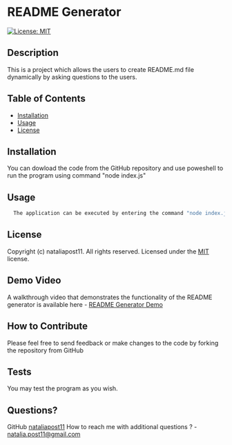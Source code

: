 
  # README Generator  
  [![License: MIT](https://img.shields.io/badge/License-MIT-blue.svg)](https://opensource.org/licenses/MIT) 

  ## Description
  This is a project which allows the users to create README.md file dynamically by asking questions to the users.

  ## Table of Contents
  - [Installation](#installation)
  - [Usage](#usage)
  - [License](#license)

  ## Installation
  You can dowload the code from the GitHub repository and use poweshell to run the program using command "node index.js"
  
  ## Usage
  ```bash
    The application can be executed by entering the command "node index.js" in the command prompt/powershell.  
  ```

  ## License
  Copyright (c) nataliapost11. All rights reserved.
  Licensed under the [MIT](https://opensource.org/licenses/MIT) license. 
  
  
  ## Demo Video
  A walkthrough video that demonstrates the functionality of the README generator is available here - [README Generator Demo](./assets/ReadMe-Generator.mp4)

  ## How to Contribute
  Please feel free to send feedback or make changes to the code by forking the repository from GitHub  

  ## Tests  
  You may test the program as you wish.

  ## Questions?
  GitHub [nataliapost11](https://github.com/nataliapost11)
  How to reach me with additional questions ? - [natalia.post11@gmail.com](mailto://natalia.post11@gmail.com)
